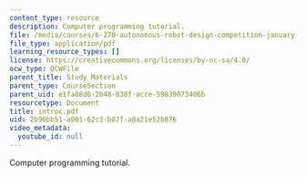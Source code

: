 ```yaml
---
content_type: resource
description: Computer programming tutorial.
file: /media/courses/6-270-autonomous-robot-design-competition-january-iap-2005/2b90bb51a00162c3b07fa8a21e52b876_introc.pdf
file_type: application/pdf
learning_resource_types: []
license: https://creativecommons.org/licenses/by-nc-sa/4.0/
ocw_type: OCWFile
parent_title: Study Materials
parent_type: CourseSection
parent_uid: e1fa88d6-2b48-838f-acce-59839073406b
resourcetype: Document
title: introc.pdf
uid: 2b90bb51-a001-62c3-b07f-a8a21e52b876
video_metadata:
  youtube_id: null
---
```

Computer programming tutorial.